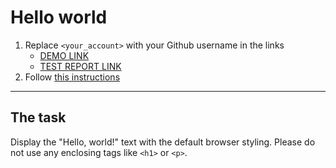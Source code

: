 # Hello world
1. Replace `<your_account>` with your Github username in the links
    - [DEMO LINK](https://<PavloPantus>.github.io/layout_hello-world/) <br>
    - [TEST REPORT LINK](https://<PavloPantus>.github.io/layout_hello-world/report/html_report/)
2. Follow [this instructions](https://mate-academy.github.io/layout_task-guideline/)
___

## The task
Display the "Hello, world!" text with the default browser styling. Please do not
use any enclosing tags like `<h1>` or `<p>`.
